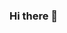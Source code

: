 ### Hi there 👋

<!--
**marianopinto/marianopinto** is a ✨ _special_ ✨ repository because its `README.md` (this file) appears on your GitHub profile.

I am Mariano and below you can find some info about me:

- 🔭 I’m currently working @BBC where I test some fullstack cloud applications
- 🌱 I’m currently learning some DevOps practices as I am very interested in Infrastructure as Code and Monitoring Tools
- 👯 I’m looking to collaborate on ...
- 🤔 I’m looking for help with ...
-->
